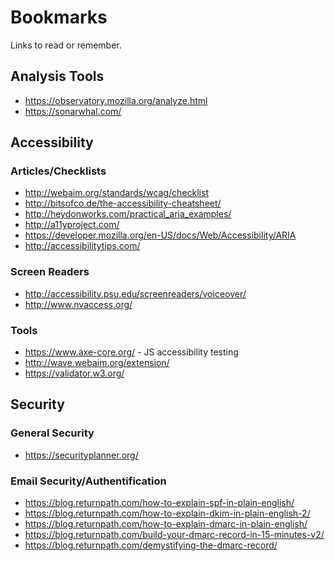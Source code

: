 # Bookmarks
Links to read or remember.

## Analysis Tools
- https://observatory.mozilla.org/analyze.html
- https://sonarwhal.com/

## Accessibility

### Articles/Checklists
- http://webaim.org/standards/wcag/checklist
- http://bitsofco.de/the-accessibility-cheatsheet/
- http://heydonworks.com/practical_aria_examples/			
- http://a11yproject.com/			
- https://developer.mozilla.org/en-US/docs/Web/Accessibility/ARIA
- http://accessibilitytips.com/

### Screen Readers
- http://accessibility.psu.edu/screenreaders/voiceover/	
- http://www.nvaccess.org/

### Tools
- https://www.axe-core.org/ - JS accessibility testing
- http://wave.webaim.org/extension/
- https://validator.w3.org/

## Security

### General Security
- https://securityplanner.org/

### Email Security/Authentification
- https://blog.returnpath.com/how-to-explain-spf-in-plain-english/
- https://blog.returnpath.com/how-to-explain-dkim-in-plain-english-2/
- https://blog.returnpath.com/how-to-explain-dmarc-in-plain-english/
- https://blog.returnpath.com/build-your-dmarc-record-in-15-minutes-v2/
- https://blog.returnpath.com/demystifying-the-dmarc-record/
